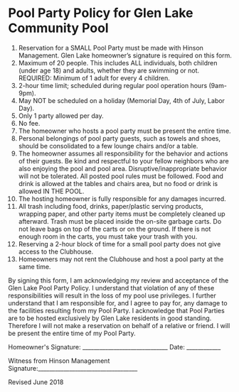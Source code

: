 # Pool Party Policy for Glen Lake Community Pool

1. Reservation for a SMALL Pool Party must be made with Hinson Management. Glen Lake homeowner’s signature is required on this form.
2. Maximum of 20 people. This includes ALL individuals, both children (under age 18) and adults, whether they are swimming or not. REQUIRED: Minimum of 1 adult for every 4 children.
3. 2-hour time limit; scheduled during regular pool operation hours (9am-9pm).
4. May NOT be scheduled on a holiday (Memorial Day, 4th of July, Labor Day).
5. Only 1 party allowed per day.
6. No fee.
7. The homeowner who hosts a pool party must be present the entire time.
8. Personal belongings of pool party guests, such as towels and shoes, should be consolidated to a few lounge chairs and/or a table.
9. The homeowner assumes all responsibility for the behavior and actions of their guests. Be kind and respectful to your fellow neighbors who are also enjoying the pool and pool area. Disruptive/inappropriate behavior will not be tolerated. All posted pool rules must be followed. Food and drink is allowed at the tables and chairs area, but no food or drink is allowed IN THE POOL.
10. The hosting homeowner is fully responsible for any damages incurred.
11. All trash including food, drinks, paper/plastic serving products, wrapping paper, and other party items must be completely cleaned up afterward. Trash must be placed inside the on-site garbage carts. Do not leave bags on top of the carts or on the ground. If there is not enough room in the carts, you must take your trash with you.
12. Reserving a 2-hour block of time for a small pool party does not give access to the Clubhouse.
13. Homeowners may not rent the Clubhouse and host a pool party at the same time.

By signing this form, I am acknowledging my review and acceptance of the Glen Lake Pool Party Policy. I understand that violation of any of these responsibilities will result in the loss of my pool use privileges. I further understand that I am responsible for, and I agree to pay for, any damage to the facilities resulting from my Pool Party. I acknowledge that Pool Parties are to be hosted exclusively by Glen Lake residents in good standing. Therefore I will not make a reservation on behalf of a relative or friend. I will be present the entire time of my Pool Party.

Homeowner's Signature: ______________________________ Date: ____________

Witness from Hinson Management Signature:___________________________________

Revised June 2018
